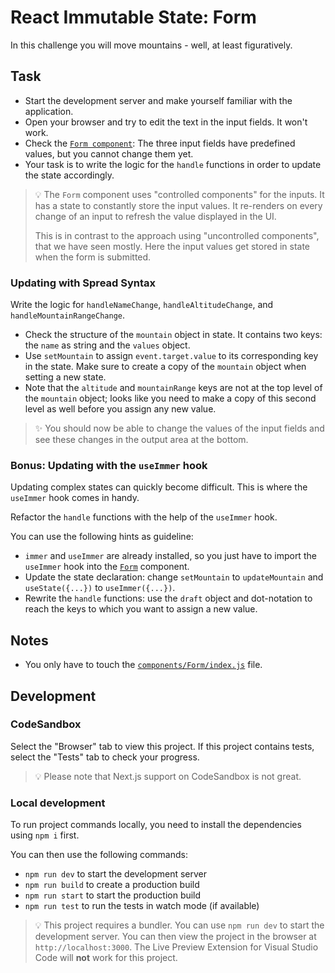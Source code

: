 # React Immutable State: Form

In this challenge you will move mountains - well, at least figuratively.

## Task

- Start the development server and make yourself familiar with the application.
- Open your browser and try to edit the text in the input fields. It won't work.
- Check the [`Form component`](components/Form/index.js): The three input fields have predefined values, but you cannot change them yet.
- Your task is to write the logic for the `handle` functions in order to update the state accordingly.

> 💡 The `Form` component uses "controlled components" for the inputs. It has a state to constantly store the input values. It re-renders on every change of an input to refresh the value displayed in the UI.
>
> This is in contrast to the approach using "uncontrolled components", that we have seen mostly. Here the input values get stored in state when the form is submitted.

### Updating with Spread Syntax

Write the logic for `handleNameChange`, `handleAltitudeChange`, and `handleMountainRangeChange`.

- Check the structure of the `mountain` object in state. It contains two keys: the `name` as string and the `values` object.
- Use `setMountain` to assign `event.target.value` to its corresponding key in the state. Make sure to create a copy of the `mountain` object when setting a new state.
- Note that the `altitude` and `mountainRange` keys are not at the top level of the `mountain` object; looks like you need to make a copy of this second level as well before you assign any new value.

> ✨ You should now be able to change the values of the input fields and see these changes in the output area at the bottom.

### Bonus: Updating with the `useImmer` hook

Updating complex states can quickly become difficult. This is where the `useImmer` hook comes in handy.

Refactor the `handle` functions with the help of the `useImmer` hook.

You can use the following hints as guideline:

- `immer` and `useImmer` are already installed, so you just have to import the `useImmer` hook into the [`Form`](components/Form/index.js) component.
- Update the state declaration: change `setMountain` to `updateMountain` and `useState({...})` to `useImmer({...})`.
- Rewrite the `handle` functions: use the `draft` object and dot-notation to reach the keys to which you want to assign a new value.

## Notes

- You only have to touch the [`components/Form/index.js`](./components/Form/index.js) file.

## Development

### CodeSandbox

Select the "Browser" tab to view this project. If this project contains tests, select the "Tests" tab to check your progress.

> 💡 Please note that Next.js support on CodeSandbox is not great.

### Local development

To run project commands locally, you need to install the dependencies using `npm i` first.

You can then use the following commands:

- `npm run dev` to start the development server
- `npm run build` to create a production build
- `npm run start` to start the production build
- `npm run test` to run the tests in watch mode (if available)

> 💡 This project requires a bundler. You can use `npm run dev` to start the development server. You can then view the project in the browser at `http://localhost:3000`. The Live Preview Extension for Visual Studio Code will **not** work for this project.
